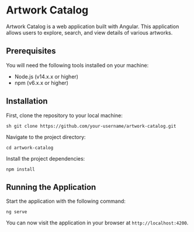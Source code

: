 # Artwork Catalog

Artwork Catalog is a web application built with Angular. This application allows users to explore, search, and view details of various artworks.

## Prerequisites

You will need the following tools installed on your machine:

- Node.js (v14.x.x or higher)
- npm (v6.x.x or higher)

## Installation

First, clone the repository to your local machine:

`sh git clone https://github.com/your-username/artwork-catalog.git`

Navigate to the project directory:

`cd artwork-catalog`

Install the project dependencies:

`npm install`

## Running the Application

Start the application with the following command:

`ng serve`

You can now visit the application in your browser at `http://localhost:4200`.
